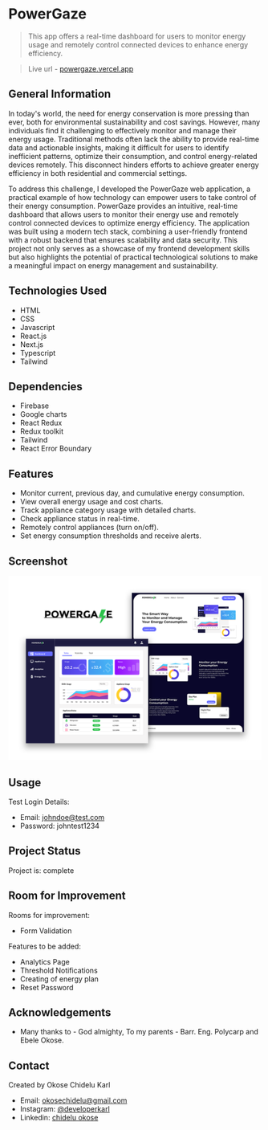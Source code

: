 # PowerGaze
> This app offers a real-time dashboard for users to monitor energy usage and remotely control connected devices to enhance energy efficiency.

> Live url - [powergaze.vercel.app](https://powergaze.vercel.app/)

## General Information
In today's world, the need for energy conservation is more pressing than ever, both for environmental sustainability and cost savings. However, many individuals find it challenging to effectively monitor and manage their energy usage. Traditional methods often lack the ability to provide real-time data and actionable insights, making it difficult for users to identify inefficient patterns, optimize their consumption, and control energy-related devices remotely. This disconnect hinders efforts to achieve greater energy efficiency in both residential and commercial settings.

To address this challenge, I developed the PowerGaze web application, a practical example of how technology can empower users to take control of their energy consumption. PowerGaze provides an intuitive, real-time dashboard that allows users to monitor their energy use and remotely control connected devices to optimize energy efficiency. The application was built using a modern tech stack, combining a user-friendly frontend with a robust backend that ensures scalability and data security. This project not only serves as a showcase of my frontend development skills but also highlights the potential of practical technological solutions to make a meaningful impact on energy management and sustainability.

## Technologies Used
- HTML
- CSS
- Javascript
- React.js
- Next.js
- Typescript
- Tailwind

## Dependencies
- Firebase
- Google charts
- React Redux
- Redux toolkit
- Tailwind
- React Error Boundary

## Features
- Monitor current, previous day, and cumulative energy consumption.
- View overall energy usage and cost charts.
- Track appliance category usage with detailed charts.
- Check appliance status in real-time.
- Remotely control appliances (turn on/off).
- Set energy consumption thresholds and receive alerts.

## Screenshot
![](/public/screenshot.png)


## Usage
Test Login Details:
- Email: johndoe@test.com
- Password: johntest1234

## Project Status
Project is: complete

## Room for Improvement
Rooms for improvement:
- Form Validation

Features to be added:
- Analytics Page
- Threshold Notifications
- Creating of energy plan
- Reset Password

## Acknowledgements
- Many thanks to - God almighty, To my parents - Barr. Eng. Polycarp and Ebele Okose.

## Contact
Created by Okose Chidelu Karl
- Email: okosechidelu@gmail.com
- Instagram: [@developerkarl](https://www.instagram.com/developerkarl)
- Linkedin: [chidelu okose](https://www.linkedin.com/in/chidelu-okose/)

